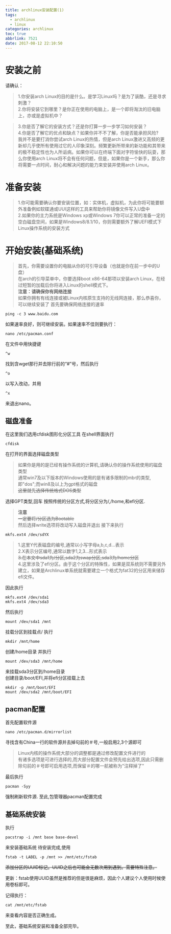 ```yaml
---
title: archlinux安装配置(1)
tags:
  - archlinux
  - linux
categories: archlinux
toc: true
abbrlink: 7521
date: 2017-08-12 22:10:50
---
```

# 安装之前
请确认：
> 1.你安装arch Linux的目的是什么。是学习Linux吗？是为了装酷，还是寻求刺激？</br>
> 2.你将安装它到哪里？是你正在使用的电脑上，是一个即将淘汰的旧电脑上，亦或是虚拟机中？</br>
<!--more-->
> 3.你是否了解它的安装方式？还是你打算一步一步学习如何安装？</br>
> 4.你是否了解它的优点和缺点？如果你并不不了解，你是否能承担风险?</br>
我并不是要打消你尝试arch Linux的热情，但是arch Linux激进又高频的更新却几乎使所有使用过它的人印象深刻。频繁更新所带来的新功能和其带来的极不稳定性也为人所诟病。如果你可以在终端下面对字符愉快的玩耍，那么你使用arch Linux将不会有任何问题，但是，如果你是一个新手，那么你将需要一点时间，耐心和解决问题的能力来安装并使用arch Linux。

# 准备安装
> 1.你可能需要确认你要安装位置，如：实体机，虚拟机，为此你将可能要额外准备例如软碟通或UUI这样的工具来帮助你将镜像文件写入U盘中</br>
> 2.如果你的主力系统是Windows xp或Windows 7你可以正常的准备一定的空白磁盘空间，如果是Windows8/8.1/10，你则需要额外了解UEFI模式下Linux操作系统的安装方式

# 开始安装(基础系统)
> 首先，你需要设置你的电脑从你的可引导设备（也就是你在前一步中的U盘）</br>
在arch的引导菜单中，你要选择boot x86-64那项以安装arch Linux，在经过短暂的加载后你将进入Linux的shell模式下。</br>
> <b>注意：请确保你有网络连接</b></br>
如果你拥有有线连接或被Linux内核原生支持的无线网连接，那么恭喜你，可以继续安装了
首先要确保网络连接的速率

```
ping -c 3 www.baidu.com
```

如果速率良好，则可继续安装。如果速率不佳则要执行：

```
nano /etc/pacman.conf
```

在文件中用快捷键

```
^w
```

找到含wget那行并去除行前的“#”号，然后执行

```
^o
```

以写入改动，并用

```
^x
```

来退出nano。

## 磁盘准备
在这里我们选用cfdisk图形化分区工具
在shell界面执行

```
cfdisk
```

在打开的界面选择磁盘类型
> 如果你是用的是已经有操作系统的计算机,请确认你的操作系统使用的磁盘类型</br>
> 通常win7及以下版本的Windows使用的是有诸多限制的mbr的类型,即"dos";而win8及以上为gpt格式的磁盘</br>
> ~~这里就先选择传统格式DOS类型~~

选择GPT类型,回车
按照传统的分区方式,将分区分为/,/home,和efi分区.
> <b>注意</b></br>
> ~~一定要将/分区选为Bootable~~</br>
> 然后选择write选项将改动写入磁盘并退出
接下来执行

```
mkfs.ext4 /dev/sdYX
```

> 1.这里Y代表磁盘的编号,通常以小写字母a,b,c,d...表示</br>
> 2.X表示分区编号,通常以数字1,2,3...形式表示</br>
> ~~3.在本文中sda1为/分区,sda2为swap分区,sda3为/home分区~~</br>
> 4.这里涉及了efi分区。由于这个分区的特殊性，如果是双系统则不需要另外建立，如果是Archlinux单系统就需要建立一个格式为fat32的分区用来储存efi文件。

因此执行

```
mkfs.ext4 /dev/sda1
mkfs.ext4 /dev/sda3
```

然后执行

```
mount /dev/sda1 /mnt
```

挂载分区到挂载点/
执行

```
mkdir /mnt/home
```

创建/home目录
并执行

```
mount /dev/sda3 /mnt/home
```

来挂载sda3分区到/home目录</br>
创建目录/boot/EFI,并将efi分区挂载上去

```
mkdir -p /mnt/boot/EFI
mount /dev/sda2 /mnt/boot/EFI
```

## pacman配置
首先配置软件源

```
nano /etc/pacman.d/mirrorlist
```

寻找含有China一行的软件源并去掉句前的＃号,一般启用2,3个源即可
> Linux内核的操作系统大部分的调整都是通过修改配置文件进行的</br>
> 有诸多选项是可进行选择的,而大部分配置文件会预先给出选项,因此只需删除句前的＃号即可启用选项,而保留＃的哪一航被称为"注释掉了"</br>

最后执行

```
pacman -Syy 
```

强制刷新软件源.
至此,包管理器pacman配置完成


## 基础系统安装
执行

```
pacstrap -i /mnt base base-devel
```

来安装基础系统
待安装完成,使用

```
fstab -t LABEL -p /mnt >> /mnt/etc/fstab
```

~~添加分区的UUID标记。UUID之后也可能会无数次用到遇到。需要特殊注意。~~

更新：fstab使用UUID虽然是推荐的但是很是麻烦，因此个人建议个人使用时候使用卷标即可。

记得执行：

```
cat /mnt/etc/fstab
```

来查看内容是否正确生成。

至此，基础系统安装和准备全部完毕。